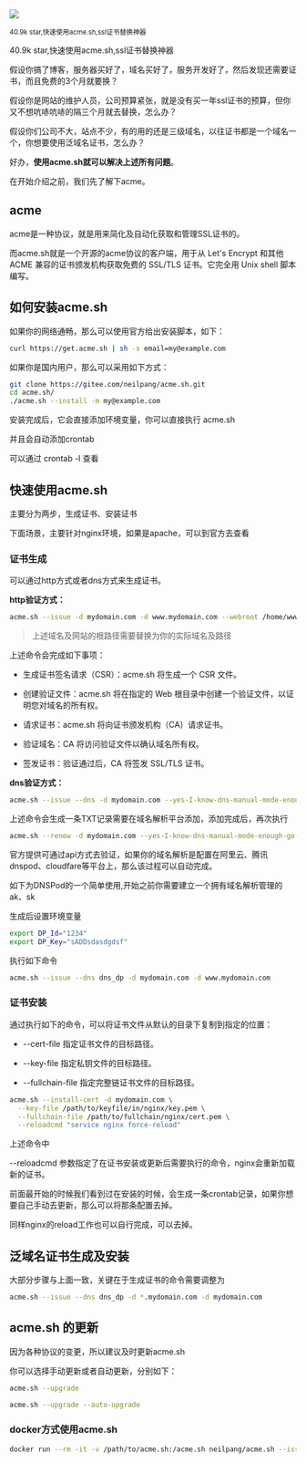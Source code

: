 <img src="/assets/image/250123-acme.sh.png"/>

<small>40.9k star,快速使用acme.sh,ssl证书替换神器</small>

40.9k star,快速使用acme.sh,ssl证书替换神器

假设你搞了博客，服务器买好了，域名买好了，服务开发好了，然后发现还需要证书，而且免费的3个月就要换？

假设你是网站的维护人员，公司预算紧张，就是没有买一年ssl证书的预算，但你又不想吭哧吭哧的隔三个月就去替换，怎么办？

假设你们公司不大，站点不少，有的用的还是三级域名，以往证书都是一个域名一个，你想要使用泛域名证书，怎么办？


好办，**使用acme.sh就可以解决上述所有问题**。

在开始介绍之前，我们先了解下acme。

## acme

acme是一种协议，就是用来简化及自动化获取和管理SSL证书的。

而acme.sh就是一个开源的acme协议的客户端，用于从 Let's Encrypt 和其他 ACME 兼容的证书颁发机构获取免费的 SSL/TLS 证书。它完全用 Unix shell 脚本编写。

## 如何安装acme.sh

如果你的网络通畅，那么可以使用官方给出安装脚本，如下：

```sh
curl https://get.acme.sh | sh -s email=my@example.com
```

如果你是国内用户，那么可以采用如下方式：

```sh
git clone https://gitee.com/neilpang/acme.sh.git
cd acme.sh/
./acme.sh --install -m my@example.com
```

安装完成后，它会直接添加环境变量，你可以直接执行 acme.sh

并且会自动添加crontab

可以通过 crontab -l 查看

## 快速使用acme.sh

主要分为两步，生成证书、安装证书

下面场景，主要针对nginx环境，如果是apache，可以到官方去查看

### 证书生成

可以通过http方式或者dns方式来生成证书。

**http验证方式：**
```sh
acme.sh --issue -d mydomain.com -d www.mydomain.com --webroot /home/wwwroot/mydomain.com/
```

> 上述域名及网站的根路径需要替换为你的实际域名及路径

上述命令会完成如下事项：

- 生成证书签名请求（CSR）：acme.sh 将生成一个 CSR 文件。

- 创建验证文件：acme.sh 将在指定的 Web 根目录中创建一个验证文件，以证明您对域名的所有权。

- 请求证书：acme.sh 将向证书颁发机构（CA）请求证书。

- 验证域名：CA 将访问验证文件以确认域名所有权。

- 签发证书：验证通过后，CA 将签发 SSL/TLS 证书。

**dns验证方式：**

```sh
acme.sh --issue --dns -d mydomain.com --yes-I-know-dns-manual-mode-enough-go-ahead-please
```
上述命令会生成一条TXT记录需要在域名解析平台添加，添加完成后，再次执行

```sh
acme.sh --renew -d mydomain.com --yes-I-know-dns-manual-mode-enough-go-ahead-please
```

官方提供可通过api方式去验证，如果你的域名解析是配置在阿里云、腾讯dnspod、cloudfare等平台上，那么该过程可以自动完成。

如下为DNSPod的一个简单使用,开始之前你需要建立一个拥有域名解析管理的ak、sk

生成后设置环境变量
```sh
export DP_Id="1234"
export DP_Key="sADDsdasdgdsf"
```

执行如下命令

```sh
acme.sh --issue --dns dns_dp -d mydomain.com -d www.mydomain.com
```

### 证书安装

通过执行如下的命令，可以将证书文件从默认的目录下复制到指定的位置：

- --cert-file 指定证书文件的目标路径。

- --key-file 指定私钥文件的目标路径。

- --fullchain-file 指定完整链证书文件的目标路径。

```sh
acme.sh --install-cert -d mydomain.com \
  --key-file /path/to/keyfile/in/nginx/key.pem \
  --fullchain-file /path/to/fullchain/nginx/cert.pem \
  --reloadcmd "service nginx force-reload"
```

上述命令中 

--reloadcmd 参数指定了在证书安装或更新后需要执行的命令，nginx会重新加载新的证书。

前面最开始的时候我们看到过在安装的时候，会生成一条crontab记录，如果你想要自己手动去更新，那么可以将那条配置去掉。

同样nginx的reload工作也可以自行完成，可以去掉。

## 泛域名证书生成及安装

大部分步骤与上面一致，关键在于生成证书的命令需要调整为

```sh
acme.sh --issue --dns dns_dp -d *.mydomain.com -d mydomain.com
```

## acme.sh 的更新

因为各种协议的变更，所以建议及时更新acme.sh

你可以选择手动更新或者自动更新，分别如下：

```sh
acme.sh --upgrade
```

```sh
acme.sh --upgrade --auto-upgrade
```

### docker方式使用acme.sh

```sh
docker run --rm -it -v /path/to/acme.sh:/acme.sh neilpang/acme.sh --issue --dns dns_dp -d mydomain.com
```

